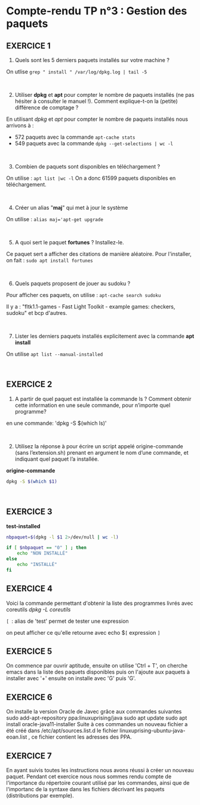 # Compte-rendu TP n°3 : Gestion des paquets
		
## EXERCICE 1

1. Quels sont les 5 derniers paquets installés sur votre machine ?

On utlise `grep " install " /var/log/dpkg.log | tail -5`

&nbsp;

2. Utiliser **dpkg** et **apt** pour compter le nombre de paquets installés (ne pas hésiter à consulter le manuel !). Comment explique-t-on la (petite) différence de comptage ?

En utilisant *dpkg* et *apt* pour compter le nombre de paquets installés nous arrivons à : 
- 572 paquets avec la commande ``apt-cache stats`` 
- 549 paquets avec la commande ``dpkg --get-selections | wc -l``

&nbsp;

3. Combien de paquets sont disponibles en téléchargement ?

On utilise : ``apt list |wc -l`` On a donc 61599 paquets disponibles en téléchargement.

&nbsp;

4. Créer un alias "**maj**" qui met à jour le système

On utilise : ``alias maj='apt-get upgrade``

&nbsp;

5. A quoi sert le paquet **fortunes** ? Installez-le.

Ce paquet sert a afficher des citations de manière aléatoire.
Pour l'installer, on fait : ``sudo apt install fortunes``

&nbsp;

6. Quels paquets proposent de jouer au sudoku ?

Pour afficher ces paquets, on utilise : `apt-cache search sudoku`

Il y a : "fltk1.1-games - Fast Light Toolkit - example games: checkers, sudoku" et bcp d'autres.

&nbsp;

7. Lister les derniers paquets installés explicitement avec la commande **apt install**

On utilise `apt list --manual-installed`

&nbsp;

## EXERCICE 2

1. A partir de quel paquet est installée la commande ls ? Comment obtenir cette information en une seule
commande, pour n’importe quel programme?

en une commande: 'dpkg -S $(which ls)'

&nbsp;

2. Utilisez la réponse à pour écrire un script appelé origine-commande (sans l’extension.sh) prenant en argument le nom d’une commande, et indiquant quel paquet l’a installée.

**origine-commande**
```bash
dpkg -S $(which $1)
```
&nbsp;

## EXERCICE 3
**test-installed**

```bash
nbpaquet=$(dpkg -l $1 2>/dev/null | wc -l)

if [ $nbpaquet == "0" ] ; then
	echo "NON INSTALLÉ"
else
	echo "INSTALLÉ"
fi
```

## EXERCICE 4

Voici la commande permettant d'obtenir la liste des programmes livrés avec coreutils *dpkg -L coreutils*

``[ ``: alias de 'test' permet de tester une expression

on peut afficher ce qu'elle retourne avec echo $``[`` expression ``]``

## EXERCICE 5

On commence par ouvrir aptitude, ensuite on utilise 'Ctrl + T', on cherche emacs dans la liste des paquets disponibles puis on l'ajoute aux paquets à installer avec '+' ensuite on installe avec 'G' puis 'G'.

## EXERCICE 6

On installe la version Oracle de Javec grâce aux commandes suivantes
	sudo add-apt-repository ppa:linuxuprising/java
	sudo apt update
	sudo apt install oracle-java11-installer
Suite à ces commandes un nouveau fichier a été créé dans /etc/apt/sources.list.d le fichier linuxuprising-ubuntu-java-eoan.list , ce fichier contient les adresses des PPA.

## EXERCICE 7

En ayant suivis toutes les instructions nous avons réussi à créer un nouveau paquet. Pendant cet exercice nous nous sommes rendu compte de l'importance du répertoire courant utilisé par les commandes, ainsi que de l'importanc de la syntaxe dans les fichiers décrivant les paquets (distributions par exemple).

